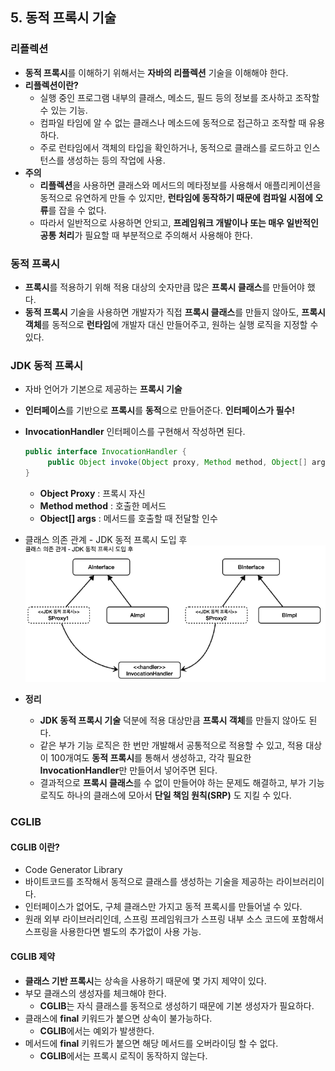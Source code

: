 ## 5. 동적 프록시 기술

### 리플렉션
- **동적 프록시**를 이해하기 위해서는 **자바의 리플렉션** 기술을 이해해야 한다.
- **리플렉션이란?**
  - 실행 중인 프로그램 내부의 클래스, 메소드, 필드 등의 정보를 조사하고 조작할 수 있는 기능.
  - 컴파일 타임에 알 수 없는 클래스나 메소드에 동적으로 접근하고 조작할 때 유용하다.
  - 주로 런타임에서 객체의 타입을 확인하거나, 동적으로 클래스를 로드하고 인스턴스를 생성하는 등의 작업에 사용.
- **주의**
  - **리플렉션**을 사용하면 클래스와 메서드의 메타정보를 사용해서 애플리케이션을 동적으로 유연하게 만들 수 있지만, **런타임에 동작하기 때문에 컴파일 시점에 
  오류**를 잡을 수 없다.
  - 따라서 일반적으로 사용하면 안되고, **프레임워크 개발이나 또는 매우 일반적인 공통 처리**가 필요할 때 부분적으로 주의해서 사용해야 한다.


### 동적 프록시
- **프록시**를 적용하기 위해 적용 대상의 숫자만큼 많은 **프록시 클래스**를 만들어야 했다.
- **동적 프록시** 기술을 사용하면 개발자가 직접 **프록시 클래스**를 만들지 않아도, **프록시 객체**를 동적으로 **런타임**에 개발자 대신 만들어주고,
 원하는 실행 로직을 지정할 수 있다.


### JDK 동적 프록시
- 자바 언어가 기본으로 제공하는 **프록시 기술**
- **인터페이스**를 기반으로 **프록시**를 **동적**으로 만들어준다. **인터페이스가 필수!**
- **InvocationHandler** 인터페이스를 구현해서 작성하면 된다.
  ```java
  public interface InvocationHandler {
       public Object invoke(Object proxy, Method method, Object[] args) throws Throwable;
  }
  ``` 
  - **Object Proxy** : 프록시 자신
  - **Method method** : 호출한 메서드
  - **Object[] args** : 메서드를 호출할 때 전달할 인수

- 클래스 의존 관계 - JDK 동적 프록시 도입 후
  ![img.png](images/클래스%20의존%20관계%20-%20JDK%20동적%20프록시%20도입%20후.png)
- **정리**
  - **JDK 동적 프록시 기술** 덕분에 적용 대상만큼 **프록시 객체**를 만들지 않아도 된다.
  - 같은 부가 기능 로직은 한 번만 개발해서 공통적으로 적용할 수 있고, 적용 대상이 100개여도 **동적 프록시**를 통해서 생성하고, 
  각각 필요한 **InvocationHandler**만 만들어서 넣어주면 된다.
  - 결과적으로 **프록시 클래스**를 수 없이 만들어야 하는 문제도 해결하고, 부가 기능 로직도 하나의 클래스에 모아서 **단일 책임 원칙(SRP)** 도 지킬 수 있다.


### CGLIB
#### CGLIB 이란?
- Code Generator Library
- 바이트코드를 조작해서 동적으로 클래스를 생성하는 기술을 제공하는 라이브러리이다.
- 인터페이스가 없어도, 구체 클래스만 가지고 동적 프록시를 만들어낼 수 있다.
- 원래 외부 라이브러리인데, 스프링 프레임워크가 스프링 내부 소스 코드에 포함해서 스프링을 사용한다면 별도의 추가없이 사용 가능.

#### CGLIB 제약
- **클래스 기반 프록시**는 상속을 사용하기 때문에 몇 가지 제약이 있다.
- 부모 클래스의 생성자를 체크해야 한다.
  - **CGLIB**는 자식 클래스를 동적으로 생성하기 때문에 기본 생성자가 필요하다.
- 클래스에 **final** 키워드가 붙으면 상속이 불가능하다.
  - **CGLIB**에서는 예외가 발생한다.
- 메서드에 **final** 키워드가 붙으면 해당 메서드를 오버라이딩 할 수 없다.
  - **CGLIB**에서는 프록시 로직이 동작하지 않는다.